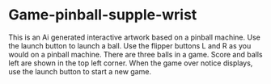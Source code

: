 # Game-pinball-supple-wrist
This is an Ai generated interactive artwork based on a pinball machine.
Use the launch button to launch a ball.
Use the flipper buttons L and R as you would on a pinball machine.
There are three balls in a game.
Score and balls left are shown in the top left corner.
When the game over notice displays, use the launch button to start a new game.
